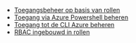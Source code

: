 - [Toegangsbeheer op basis van rollen](../articles/active-directory/role-based-access-control-configure.md)
- [Toegang via Azure Powershell beheren](../articles/active-directory/role-based-access-control-manage-access-powershell.md)
- [Toegang tot de CLI Azure beheren](../articles/active-directory/role-based-access-control-manage-access-azure-cli.md)
- [RBAC ingebouwd in rollen](../articles/active-directory/role-based-access-built-in-roles.md)
